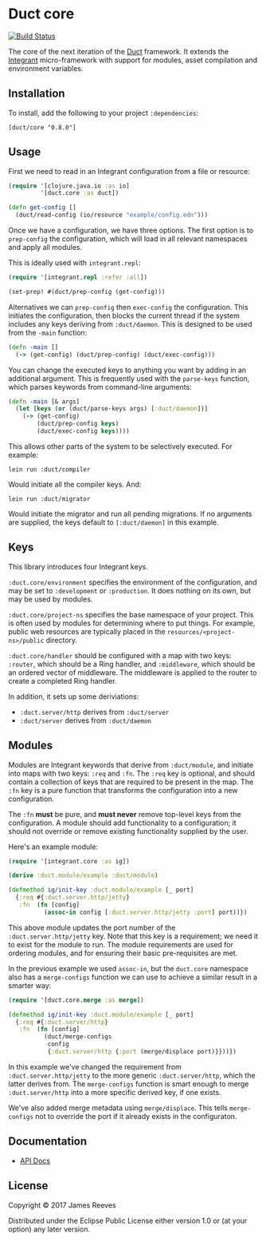 # Duct core

[![Build Status](https://travis-ci.org/duct-framework/core.svg?branch=master)](https://travis-ci.org/duct-framework/core)

The core of the next iteration of the [Duct][] framework. It extends
the [Integrant][] micro-framework with support for modules, asset
compilation and environment variables.

[duct]:      https://github.com/duct-framework/duct
[integrant]: https://github.com/weavejester/integrant

## Installation

To install, add the following to your project `:dependencies`:

    [duct/core "0.8.0"]

## Usage

First we need to read in an Integrant configuration from a file or
resource:

```clojure
(require '[clojure.java.io :as io]
         '[duct.core :as duct])

(defn get-config []
  (duct/read-config (io/resource "example/config.edn")))
```

Once we have a configuration, we have three options. The first option
is to `prep-config` the configuration, which will load in all relevant
namespaces and apply all modules.

This is ideally used with `integrant.repl`:

```clojure
(require '[integrant.repl :refer :all])

(set-prep! #(duct/prep-config (get-config)))
```

Alternatives we can `prep-config` then `exec-config` the configuration. This
initiates the configuration, then blocks the current thread if the
system includes any keys deriving from `:duct/daemon`. This is
designed to be used from the `-main` function:

```clojure
(defn -main []
  (-> (get-config) (duct/prep-config) (duct/exec-config)))
```

You can change the executed keys to anything you want by adding in an
additional argument. This is frequently used with the `parse-keys`
function, which parses keywords from command-line arguments:

```clojure
(defn -main [& args]
  (let [keys (or (duct/parse-keys args) [:duct/daemon])]
    (-> (get-config)
        (duct/prep-config keys)
        (duct/exec-config keys))))
```

This allows other parts of the system to be selectively executed. For
example:

```
lein run :duct/compiler
```

Would initiate all the compiler keys. And:

```
lein run :duct/migrator
```

Would initiate the migrator and run all pending migrations. If no
arguments are supplied, the keys default to `[:duct/daemon]` in this
example.

## Keys

This library introduces four Integrant keys.

`:duct.core/environment` specifies the environment of the
configuration, and may be set to `:development` or `:production`. It
does nothing on its own, but may be used by modules.

`:duct.core/project-ns` specifies the base namespace of your
project. This is often used by modules for determining where to put
things. For example, public web resources are typically placed in the
`resources/<project-ns>/public` directory.

`:duct.core/handler` should be configured with a map with two keys:
`:router`, which should be a Ring handler, and `:middleware`, which
should be an ordered vector of middleware. The middleware is applied
to the router to create a completed Ring handler.

In addition, it sets up some deriviations:

* `:duct.server/http` derives from `:duct/server`
* `:duct/server` derives from `:duct/daemon`

## Modules

Modules are Integrant keywords that derive from `:duct/module`, and
initiate into maps with two keys: `:req` and `:fn`. The `:req` key is
optional, and should contain a collection of keys that are required to
be present in the map. The `:fn` key is a pure function that
transforms the configuration into a new configuration.

The `:fn` **must** be pure, and **must never** remove top-level keys
from the configuration. A module should add functionality to a
configuration; it should not override or remove existing functionality
supplied by the user.

Here's an example module:

```clojure
(require '[integrant.core :as ig])

(derive :duct.module/example :duct/module)

(defmethod ig/init-key :duct.module/example [_ port]
  {:req #{:duct.server.http/jetty}
   :fn  (fn [config]
          (assoc-in config [:duct.server.http/jetty :port] port))})
```

This above module updates the port number of the `:duct.server.http/jetty`
key. Note that this key is a requirement; we need it to exist for the
module to run. The module requirements are used for ordering modules,
and for ensuring their basic pre-requisites are met.

In the previous example we used `assoc-in`, but the `duct.core`
namespace also has a `merge-configs` function we can use to achieve a
similar result in a smarter way:

```clojure
(require '[duct.core.merge :as merge])

(defmethod ig/init-key :duct.module/example [_ port]
  {:req #{:duct.server/http}
   :fn  (fn [config]
          (duct/merge-configs
           config
           {:duct.server/http {:port (merge/displace port)}}))})
```

In this example we've changed the requirement from
`:duct.server.http/jetty` to the more generic `:duct.server/http`,
which the latter derives from. The `merge-configs` function is smart
enough to merge `:duct.server/http` into a more specific derived key,
if one exists.

We've also added merge metadata using `merge/displace`. This tells
`merge-configs` not to override the port if it already exists in the
configuraton.

## Documentation

* [API Docs](https://duct-framework.github.io/core/index.html)

## License

Copyright © 2017 James Reeves

Distributed under the Eclipse Public License either version 1.0 or (at
your option) any later version.
